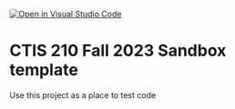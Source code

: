 [![Open in Visual Studio Code](https://classroom.github.com/assets/open-in-vscode-718a45dd9cf7e7f842a935f5ebbe5719a5e09af4491e668f4dbf3b35d5cca122.svg)](https://classroom.github.com/online_ide?assignment_repo_id=11762889&assignment_repo_type=AssignmentRepo)
# CTIS 210 Fall 2023 Sandbox template

Use this project as a place to test code
